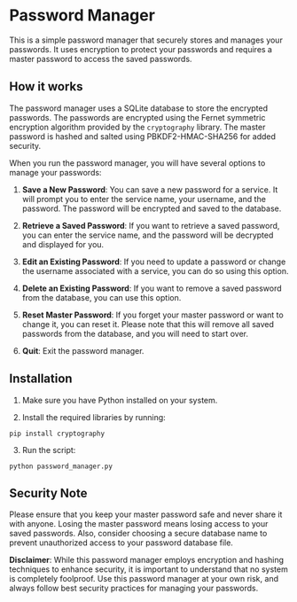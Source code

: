 # Password Manager

This is a simple password manager that securely stores and manages your passwords. It uses encryption to protect your passwords and requires a master password to access the saved passwords.

## How it works

The password manager uses a SQLite database to store the encrypted passwords. The passwords are encrypted using the Fernet symmetric encryption algorithm provided by the `cryptography` library. The master password is hashed and salted using PBKDF2-HMAC-SHA256 for added security.

When you run the password manager, you will have several options to manage your passwords:

1. **Save a New Password**: You can save a new password for a service. It will prompt you to enter the service name, your username, and the password. The password will be encrypted and saved to the database.

2. **Retrieve a Saved Password**: If you want to retrieve a saved password, you can enter the service name, and the password will be decrypted and displayed for you.

3. **Edit an Existing Password**: If you need to update a password or change the username associated with a service, you can do so using this option.

4. **Delete an Existing Password**: If you want to remove a saved password from the database, you can use this option.

5. **Reset Master Password**: If you forget your master password or want to change it, you can reset it. Please note that this will remove all saved passwords from the database, and you will need to start over.

6. **Quit**: Exit the password manager.

## Installation

1. Make sure you have Python installed on your system.

2. Install the required libraries by running:

```
pip install cryptography
```

3. Run the script:

```
python password_manager.py
```

## Security Note

Please ensure that you keep your master password safe and never share it with anyone. Losing the master password means losing access to your saved passwords. Also, consider choosing a secure database name to prevent unauthorized access to your password database file.

**Disclaimer**: While this password manager employs encryption and hashing techniques to enhance security, it is important to understand that no system is completely foolproof. Use this password manager at your own risk, and always follow best security practices for managing your passwords.
